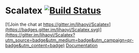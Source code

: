# Scalatex [![Build Status](https://travis-ci.org/lihaoyi/Scalatex.svg?branch=master)](https://travis-ci.org/lihaoyi/Scalatex)

[![Join the chat at https://gitter.im/lihaoyi/Scalatex](https://badges.gitter.im/lihaoyi/Scalatex.svg)](https://gitter.im/lihaoyi/Scalatex?utm_source=badge&utm_medium=badge&utm_campaign=pr-badge&utm_content=badge)
[Documentation](http://lihaoyi.github.io/Scalatex)

